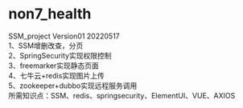 # non7_health
SSM_project Version01 20220517<br>
1、SSM增删改查，分页<br>
2、SpringSecurity实现权限控制<br>
3、freemarker实现静态页面<br>
4、七牛云+redis实现图片上传<br>
5、zookeeper+dubbo实现远程服务调用<br>
所需知识点：SSM、redis、springsecurity、ElementUI、VUE、AXIOS<br>
